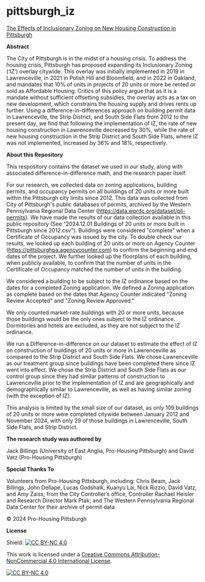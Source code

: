 # pittsburgh_iz
[The Effects of Inclusionary Zoning on New Housing Construction in Pittsburgh](The_Effects_of_Inclusionary_Zoning_on_New_20__Unit_Housing_Projects_in_Pittsburgh.pdf)

**Abstract**

The City of Pittsburgh is in the midst of a housing crisis. To address the housing crisis, Pittsburgh has proposed expanding its Inclusionary Zoning (‘IZ’) overlay citywide.  This overlay was initially implemented in 2019 in Lawrenceville, in 2021 in Polish Hill and Bloomfield, and in 2022 in Oakland, and mandates that 10\% of units in projects of 20 units or more be rented or sold as Affordable Housing. Critics of this policy argue that as it is a mandate without sufficient offsetting subsidies, the overlay acts as a tax on new development, which constrains the housing supply and drives rents up further.  Using a difference-in-differences approach on building permit data in Lawrenceville, the Strip District, and South Side Flats from 2012 to the present day, we find that following the implementation of IZ, the rate of new housing construction in Lawrenceville decreased by 30\%, while the rate of new housing construction in the Strip District and South Side Flats, where IZ was not implemented, increased by 36\% and 18\%, respectively.

**About this Repository**

This respository contains the dataset we used in our study, along with associated difference-in-difference math, and the research paper itself.

For our research, we collected data on zoning applications, building permits, and occupancy permits on all buildings of 20 units or more built within the Pittsburgh city limits since 2012. This data was collected from City of Pittsburgh's public databases of permits, archived by the Western Pennsylvania Regional Data Center (https://data.wprdc.org/dataset/pli-permits). We have made the results of our data collection available in this public repository (See “2024.12.01 Buildings of 20 units or more built in Pittsburgh since 2012.csv”). Buildings were considered "complete" when a Certificate of Occupancy was issued by the city. To double check our results, we looked up each building of 20 units or more on Agency Counter (https://pittsburghpa.agencycounter.com) to confirm the beginning and end dates of the project.  We further looked up the floorplans of each building, when publicly available, to confirm that the number of units in the Certificate of Occupancy matched the number of units in the building.

We considered a building to be subject to the IZ ordinance based on the dates for a completed Zoning application. We defined a Zoning application as complete based on the dates that Agency Counter indicated "Zoning Review Accepted" and "Zoning Review Approved."

We only counted market-rate buildings with 20 or more units, because those buildings would be the only ones subject to the IZ ordinance. Dormitories and hotels are excluded, as they are not subject to the IZ ordinance.

We run a Difference-in-difference on our dataset to estimate the effect of IZ on construction of buildings of 20 units or more in Lawrenceville as compared to the Strip District and South Side Flats. We chose Lawrenceville as our treatment group since buildings have been completed there since IZ went into effect. We chose the Strip District and South Side Flats as our control group since they had similar patterns of construction to Lawrenceville prior to the implementation of IZ and are geographically and demographically similar to Lawrenceville, as well as having similar zoning (with the exception of IZ). 

This analysis is limited by the small size of our dataset, as only 109 buildings of 20 units or more were completed citywide between January 2012 and November 2024, with only 29 of those buildings in Lawrenceville, South Side Flats, and Strip District.

**The research study was authored by**

Jack Billings (University of East Anglia, Pro-Housing Pittsburgh) and David Vatz (Pro-Housing Pittsburgh)

**Special Thanks To**

Volunteers from Pro-Housing Pittsburgh, including: Chris Beam, Jack Billings, John Dellape, Lucas Godshalk, Kuanyu Lai, Nick Rizzio, David Vatz, and Amy Zaiss; from the
City Controller’s office, Controller Rachael Heisler and Research Director Mark Ptak; and The Western Pennsylvania Regional Data Center for their archive of permit data

&copy; 2024 Pro-Housing Pittsburgh

**License**

Shield: [![CC BY-NC 4.0][cc-by-nc-shield]][cc-by-nc]

This work is licensed under a
[Creative Commons Attribution-NonCommercial 4.0 International License][cc-by-nc].

[![CC BY-NC 4.0][cc-by-nc-image]][cc-by-nc]

[cc-by-nc]: https://creativecommons.org/licenses/by-nc/4.0/
[cc-by-nc-image]: https://licensebuttons.net/l/by-nc/4.0/88x31.png
[cc-by-nc-shield]: https://img.shields.io/badge/License-CC%20BY--NC%204.0-lightgrey.svg
